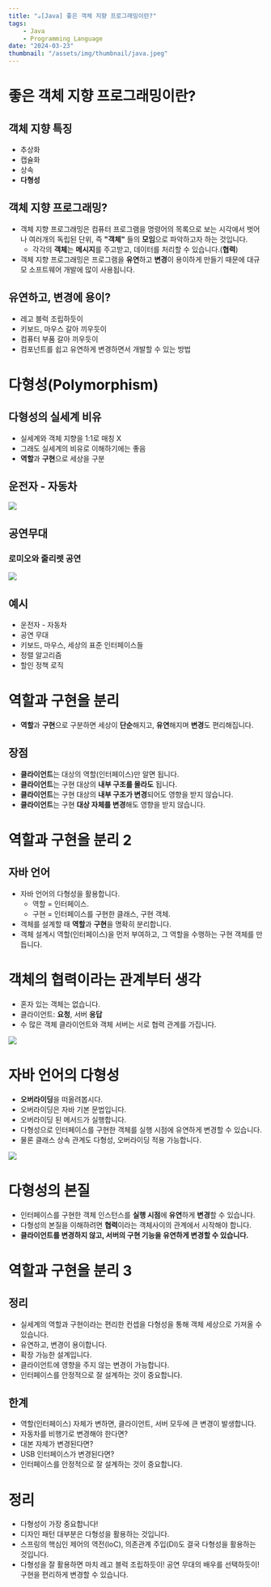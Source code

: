 ```yaml
---
title: "☕️[Java] 좋은 객체 지향 프로그래밍이란?"
tags:
    - Java
    - Programming Language
date: "2024-03-23"
thumbnail: "/assets/img/thumbnail/java.jpeg"
---
```


# 좋은 객체 지향 프로그래밍이란?

## 객체 지향 특징
* 추상화
* 캡슐화
* 상속
* **다형성**

## 객체 지향 프로그래밍?
* 객체 지향 프로그래밍은 컴퓨터 프로그램을 명령어의 목록으로 보는 시각에서 벗어나 여러개의 독립된 단위, 즉 **"객체"** 들의 **모임**으로 파악하고자 하는 것입니다.
    * 각각의 **객체**는 **메시지**를 주고받고, 데이터를 처리할 수 있습니다.(**협력**)
* 객체 지향 프로그래밍은 프로그램을 **유연**하고 **변경**이 용이하게 만들기 때문에 대규모 소프트웨어 개발에 많이 사용됩니다.

## 유연하고, 변경에 용이?
* 레고 블럭 조립하듯이
* 키보드, 마우스 갈아 끼우듯이
* 컴퓨터 부품 갈아 끼우듯이
* 컴포넌트를 쉽고 유연하게 변경하면서 개발할 수 있는 방법

# 다형성(Polymorphism)

## 다형성의 실세계 비유
* 실세계와 객체 지향을 1:1로 매칭 X
* 그래도 실세계의 비유로 이해하기에는 좋음
* **역할**과 **구현**으로 세상을 구분

## 운전자 - 자동차
<img src = "https://github.com/devKobe24/images/blob/main/%E1%84%83%E1%85%A1%E1%84%92%E1%85%A7%E1%86%BC%E1%84%89%E1%85%A5%E1%86%BC%E1%84%8B%E1%85%AE%E1%86%AB%E1%84%8C%E1%85%A5%E1%86%AB%E1%84%8C%E1%85%A1%E1%84%8C%E1%85%A1%E1%84%83%E1%85%A9%E1%86%BC%E1%84%8E%E1%85%A1.png?raw=true">

## 공연무대
### 로미오와 줄리렛 공연
<img src = "https://github.com/devKobe24/images/blob/main/%E1%84%83%E1%85%A1%E1%84%92%E1%85%A7%E1%86%BC%E1%84%89%E1%85%A5%E1%86%BC%E1%84%80%E1%85%A9%E1%86%BC%E1%84%8B%E1%85%A7%E1%86%AB%E1%84%86%E1%85%AE%E1%84%83%E1%85%A2.png?raw=true">

## 예시
* 운전자 - 자동차
* 공연 무대
* 키보드, 마우스, 세상의 표준 인터페이스들
* 정렬 알고리즘
* 할인 정책 로직

# 역할과 구현을 분리
* **역할**과 **구현**으로 구분하면 세상이 **단순**해지고, **유연**해지며 **변경**도 편리해집니다.

## 장점
* **클라이언트**는 대상의 역할(인터페이스)만 알면 됩니다.
* **클라이언트**는 구현 대상의 **내부 구조를 몰라도** 됩니다.
* **클라이언트**는 구현 대상의 **내부 구조가 변경**되어도 영향을 받지 않습니다.
* **클라이언트**는 구현 **대상 자체를 변경**해도 영향을 받지 않습니다.

# 역할과 구현을 분리 2
## 자바 언어
* 자바 언어의 다형성을 활용합니다.
    * 역할 = 인터페이스.
    * 구현 = 인터페이스를 구현한 클래스, 구현 객체.
* 객체를 설계할 때 **역할**과 **구현**을 명확히 분리합니다.
* 객체 설계시 역할(인터페이스)을 먼저 부여하고, 그 역할을 수행하는 구현 객체를 만듭니다.

# 객체의 협력이라는 관계부터 생각
* 혼자 있는 객체는 없습니다.
* 클라이언트: **요청**, 서버 **응답**
* 수 많은 객체 클라이언트와 객체 서버는 서로 협력 관계를 가집니다.

<img src = "https://github.com/devKobe24/images/blob/main/%E1%84%8F%E1%85%B3%E1%86%AF%E1%84%85%E1%85%A1%E1%84%8B%E1%85%B5%E1%84%8B%E1%85%A5%E1%86%AB%E1%84%90%E1%85%B3%E1%84%8B%E1%85%AA%E1%84%89%E1%85%A5%E1%84%87%E1%85%A5.png?raw=true">

# 자바 언어의 다형성
* **오버라이딩**을 떠올려봅시다.
* 오버라이딩은 자바 기본 문법입니다.
* 오버라이딩 된 메서드가 실행합니다.
* 다형성으로 인터페이스를 구현한 객체를 실행 시점에 유연하게 변경할 수 있습니다.
* 물론 클래스 상속 관계도 다형성, 오버라이딩 적용 가능합니다.

<img src = "https://github.com/devKobe24/images/blob/main/%E1%84%8C%E1%85%A1%E1%84%87%E1%85%A1%E1%84%8B%E1%85%A5%E1%86%AB%E1%84%8B%E1%85%A5%E1%84%8B%E1%85%B4%E1%84%83%E1%85%A1%E1%84%92%E1%85%A7%E1%86%BC%E1%84%89%E1%85%A5%E1%86%BC%E1%84%8B%E1%85%A8%E1%84%8C%E1%85%A6.png?raw=true">

# 다형성의 본질
* 인터페이스를 구현한 객체 인스턴스를 **실행 시점**에 **유연**하게 **변경**할 수 있습니다.
* 다형성의 본질을 이해하려면 **협력**이라는 객체사이의 관계에서 시작해야 합니다.
* **클라이언트를 변경하지 않고, 서버의 구현 기능을 유연하게 변경할 수 있습니다.**

# 역할과 구현을 분리 3
## 정리
* 실세계의 역할과 구현이라는 편리한 컨셉을 다형성을 통해 객체 세상으로 가져올 수 있습니다.
* 유연하고, 변경이 용이합니다.
* 확장 가능한 설계입니다.
* 클라이언트에 영향을 주지 않는 변경이 가능합니다.
* 인터페이스를 안정적으로 잘 설계하는 것이 중요합니다.

## 한계
* 역할(인터페이스) 자체가 변하면, 클라이언트, 서버 모두에 큰 변경이 발생합니다.
* 자동차를 비행기로 변경해야 한다면?
* 대본 자체가 변경된다면?
* USB 인터페이스가 변경된다면?
* 인터페이스를 안정적으로 잘 설계하는 것이 중요합니다.

# 정리
* 다형성이 가장 중요합니다!
* 디자인 패턴 대부분은 다형성을 활용하는 것입니다.
* 스프링의 핵심인 제어의 역전(IoC), 의존관계 주입(DI)도 결국 다형성을 활용하는 것입니다.
* 다형성을 잘 활용하면 마치 레고 블럭 조립하듯이! 공연 무대의 배우를 선택하듯이! 구현을 편리하게 변경할 수 있습니다.

